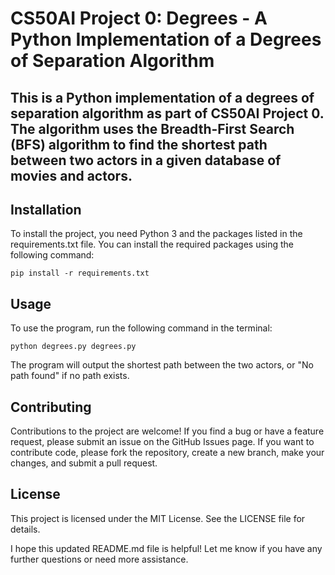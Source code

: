 # CS50AI Project 0: Degrees - A Python Implementation of a Degrees of Separation Algorithm
## This is a Python implementation of a degrees of separation algorithm as part of CS50AI Project 0. The algorithm uses the Breadth-First Search (BFS) algorithm to find the shortest path between two actors in a given database of movies and actors.

## Installation
To install the project, you need Python 3 and the packages listed in the requirements.txt file. You can install the required packages using the following command:

```pip install -r requirements.txt```

## Usage
To use the program, run the following command in the terminal:

```python degrees.py degrees.py```

The program will output the shortest path between the two actors, or "No path found" if no path exists.

## Contributing

Contributions to the project are welcome! If you find a bug or have a feature request, please submit an issue on the GitHub Issues page. If you want to contribute code, please fork the repository, create a new branch, make your changes, and submit a pull request.

## License
This project is licensed under the MIT License. See the LICENSE file for details.

I hope this updated README.md file is helpful! Let me know if you have any further questions or need more assistance.
